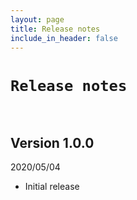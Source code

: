 ```yaml
---
layout: page
title: Release notes
include_in_header: false
---
```


# `Release notes`
<br>

## **Version 1.0.0**
2020/05/04
- Initial release

<br>